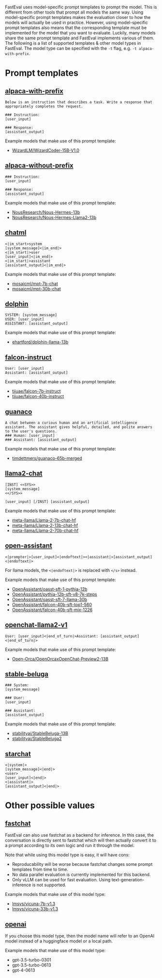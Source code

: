 FastEval uses model-specific prompt templates to prompt the model.
This is different from other tools that prompt all models the same way.
Using model-specific prompt templates makes the evaluation closer to how the models will actually be used in practice.
However, using model-specific prompt templates also means that the corresponding template must be implemented for the model that you want to evaluate.
Luckily, many models share the same prompt template and FastEval implements various of them.
The following is a list of supported templates & other model types in FastEval.
The model type can be specified with the `-t` flag, e.g. `-t alpaca-with-prefix`.

# Prompt templates

## [alpaca-with-prefix](https://github.com/FastEval/FastEval/blob/main/evaluation/models/alpaca_with_prefix.py)

```
Below is an instruction that describes a task. Write a response that appropriately completes the request.

### Instruction:
[user_input]

### Response:
[assistant_output]
```

Example models that make use of this prompt template:
- [WizardLM/WizardCoder-15B-V1.0](https://huggingface.co/WizardLM/WizardCoder-15B-V1.0)

## [alpaca-without-prefix](https://github.com/FastEval/FastEval/blob/main/evaluation/models/alpaca_without_prefix.py)

```
### Instruction:
[user_input]

### Response:
[assistant_output]
```

Example models that make use of this prompt template:
- [NousResearch/Nous-Hermes-13b](https://huggingface.co/NousResearch/Nous-Hermes-13b)
- [NousResearch/Nous-Hermes-Llama2-13b](https://huggingface.co/NousResearch/Nous-Hermes-Llama2-13b)

## [chatml](https://github.com/FastEval/FastEval/blob/main/evaluation/models/chatml.py)

```
<|im_start>system
[system_message]<|im_end|>
<|im_start|>user
[user_input]<|im_end|>
<|im_start|>assistant
[assistant_output]<|im_end|>
```

Example models that make use of this prompt template:
- [mosaicml/mpt-7b-chat](https://huggingface.co/mosaicml/mpt-7b-chat)
- [mosaicml/mpt-30b-chat](https://huggingface.co/mosaicml/mpt-30b-chat)

## [dolphin](https://github.com/FastEval/FastEval/blob/main/evaluation/models/dolphin.py)

```
SYSTEM: [system_message]
USER: [user_input]
ASSISTANT: [assistant_output]
```

Example models that make use of this prompt template:
- [ehartford/dolphin-llama-13b](https://huggingface.co/ehartford/dolphin-llama-13b)

## [falcon-instruct](https://github.com/FastEval/FastEval/blob/main/evaluation/models/falcon_instruct.py)

```
User: [user_input]
Assistant: [assistant_output]
```

Example models that make use of this prompt template:
- [tiiuae/falcon-7b-instruct](https://huggingface.co/tiiuae/falcon-7b-instruct)
- [tiiuae/falcon-40b-instruct](https://huggingface.co/tiiuae/falcon-40b-instruct)

## [guanaco](https://github.com/FastEval/FastEval/blob/main/evaluation/models/guanaco.py)

```
A chat between a curious human and an artificial intelligence assistant. The assistant gives helpful, detailed, and polite answers to the user's questions.
### Human: [user_input]
### Assistant: [assistant_output]
```

Example models that make use of this prompt template:
- [timdettmers/guanaco-65b-merged](https://huggingface.co/timdettmers/guanaco-65b-merged)

## [llama2-chat](https://github.com/FastEval/FastEval/blob/main/evaluation/models/llama2_chat.py)

```
[INST] <<SYS>>
[system_message]
<</SYS>>

[user_input] [/INST] [assistant_output]
```

Example models that make use of this prompt template:
- [meta-llama/Llama-2-7b-chat-hf](https://huggingface.co/meta-llama/Llama-2-7b-chat-hf)
- [meta-llama/Llama-2-13b-chat-hf](https://huggingface.co/meta-llama/Llama-2-13b-chat-hf)
- [meta-llama/Llama-2-70b-chat-hf](https://huggingface.co/meta-llama/Llama-2-70b-chat-hf)

## [open-assistant](https://github.com/FastEval/FastEval/blob/main/evaluation/models/open_assistant.py)

```
<|prompter|>[user_input]<|endoftext|><|assistant|>[assistant_output]<|endoftext|>
```

For llama models, the `<|endoftext|>` is replaced with `</s>` instead.

Example models that make use of this prompt template:
- [OpenAssistant/oasst-sft-1-pythia-12b](https://huggingface.co/OpenAssistant/oasst-sft-1-pythia-12b)
- [OpenAssistant/pythia-12b-sft-v8-7k-steps](https://huggingface.co/OpenAssistant/pythia-12b-sft-v8-7k-steps)
- [OpenAssistant/oasst-sft-7-llama-30b](https://huggingface.co/OpenAssistant/oasst-sft-7-llama-30b-xor)
- [OpenAssistant/falcon-40b-sft-top1-560](https://huggingface.co/OpenAssistant/falcon-40b-sft-top1-560)
- [OpenAssistant/falcon-40b-sft-mix-1226](https://huggingface.co/OpenAssistant/falcon-40b-sft-mix-1226)

## [openchat-llama2-v1](https://github.com/FastEval/FastEval/blob/main/evaluation/models/openchat_llama2_v1.py)

```
User: [user_input]<|end_of_turn|>Assistant: [assistant_output]<|end_of_turn|>
```

Example models that make use of this prompt template:
- [Open-Orca/OpenOrcaxOpenChat-Preview2-13B](https://huggingface.co/Open-Orca/OpenOrcaxOpenChat-Preview2-13B)

## [stable-beluga](https://github.com/FastEval/FastEval/blob/main/evaluation/models/stable_beluga.py)

```
### System:
[system_message]

### User:
[user_input]

### Assistant:
[assistant_output]
```

Example models that make use of this prompt template:
- [stabilityai/StableBeluga-13B](https://huggingface.co/stabilityai/StableBeluga-13B)
- [stabilityai/StableBeluga2](https://huggingface.co/stabilityai/StableBeluga2)

## [starchat](https://github.com/FastEval/FastEval/blob/main/evaluation/models/starchat.py)

```
<|system|>
[system_message]<|end|>
<user>
[user_input]<|end|>
<|assistant|>
[assistant_output]<|end|>
```

# Other possible values

## [fastchat](https://github.com/FastEval/FastEval/blob/main/evaluation/models/fastchat.py)

FastEval can also use fastchat as a backend for inference.
In this case, the conversation is directly sent to fastchat which will then actually convert it to a prompt according to its own logic and run it through the model.

Note that while using this model type is easy, it will have cons:
- Reproducability will be worse because fastchat changes some prompt templates from time to time.
- No data parallel evaluation is currently implemented for this backend.
- Only vLLM can be used for fast evaluation. Using text-generation-inference is not supported.

Example models that make use of this model type:
- [lmsys/vicuna-7b-v1.3](https://huggingface.co/lmsys/vicuna-7b-v1.3)
- [lmsys/vicuna-33b-v1.3](https://huggingface.co/lmsys/vicuna-33b-v1.3)

## [openai](https://github.com/FastEval/FastEval/blob/main/evaluation/models/open_ai.py)

If you choose this model type, then the model name will refer to an OpenAI model instead of a huggingface model or a local path.

Example models that make use of this model type:
- gpt-3.5-turbo-0301
- gpt-3.5-turbo-0613
- gpt-4-0613

